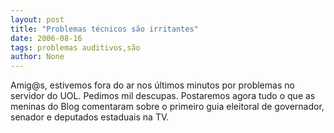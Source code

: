 ```yaml
---
layout: post
title: "Problemas técnicos são irritantes"
date: 2006-08-16
tags: problemas auditivos,são
author: None
---
```

Amig@s, 
estivemos fora do ar nos últimos minutos por problemas no servidor do UOL. Pedimos mil descupas.
Postaremos agora tudo o que as meninas do Blog comentaram sobre o primeiro guia eleitoral de governador, senador e deputados estaduais na TV. 